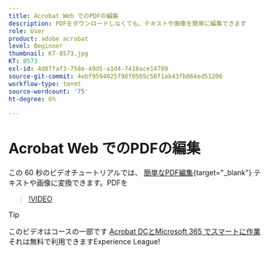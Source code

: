 ```yaml
---
title: Acrobat Web でのPDFの編集
description: PDFをダウンロードしなくても、テキストや画像を簡単に編集できます
role: User
product: adobe acrobat
level: Beginner
thumbnail: KT-8573.jpg
KT: 8573
exl-id: 4d87faf3-758e-49d5-a1d4-7418ace14709
source-git-commit: 4ebf9594025f98f0505c58f1ab43fb864ed51206
workflow-type: tm+mt
source-wordcount: '75'
ht-degree: 6%

---
```


# Acrobat Web でのPDFの編集

この 60 秒のビデオチュートリアルでは、 [簡単なPDF編集](https://www.adobe.com/jp/acrobat/online/pdf-editor.html){target="_blank"} テキストや画像に変換できます。PDFを

>[!VIDEO](https://video.tv.adobe.com/v/336362?quality=12&learn=on&hidetitle=true)

>[!TIP]
>
>このビデオはコースの一部です [Acrobat DCとMicrosoft 365 でスマートに作業](https://experienceleague.adobe.com/?recommended=Acrobat-U-1-2021.microsoft365) それは無料で利用できますExperience League!
